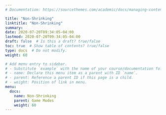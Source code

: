 ```yaml
---
# Documentation: https://sourcethemes.com/academic/docs/managing-content/

title: "Non-Shrinking"
linktitle: "Non-Shrinking"
summary:
date: 2020-07-20T09:34:05-04:00
lastmod: 2020-07-20T09:34:05-04:00
draft: false  # Is this a draft? true/false
toc: true  # Show table of contents? true/false
type: docs  # Do not modify.
weight: 60

# Add menu entry to sidebar.
# - Substitute `example` with the name of your course/documentation folder.
# - name: Declare this menu item as a parent with ID `name`.
# - parent: Reference a parent ID if this page is a child.
# - weight: Position of link in menu.
menu:
  docs:
    name: Non-Shrinking
    parent: Game Modes
    weight: 60
---
```

